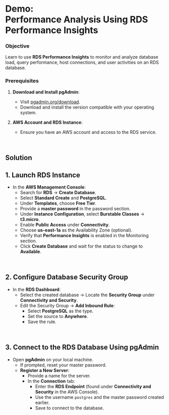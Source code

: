 # Demo:<br>Performance Analysis Using RDS Performance Insights

### **Objective**  
Learn to use **RDS Performance Insights** to monitor and analyze database load, query performance, host connections, and user activities on an RDS database.

### **Prerequisites**
1. **Download and Install pgAdmin**:  
   - Visit [pgadmin.org/download](https://www.pgadmin.org/download).  
   - Download and install the version compatible with your operating system.  

2. **AWS Account and RDS Instance**:  
   - Ensure you have an AWS account and access to the RDS service.

<br>

## Solution

## **1. Launch RDS Instance**  
- In the **AWS Management Console**:  
  - Search for **RDS** → **Create Database**.  
  - Select **Standard Create** and **PostgreSQL**.  
  - Under **Templates**, choose **Free Tier**.  
  - Provide a **master password** in the password section.  
  - Under **Instance Configuration**, select **Burstable Classes** → **t3.micro**.  
  - Enable **Public Access** under **Connectivity**.  
  - Choose **us-east-1a** as the Availability Zone (optional).  
  - Verify that **Performance Insights** is enabled in the Monitoring section.  
  - Click **Create Database** and wait for the status to change to **Available**.

<br>

## **2. Configure Database Security Group**  
- In the **RDS Dashboard**:  
  - Select the created database → Locate the **Security Group** under **Connectivity and Security**.  
  - Edit the Security Group → **Add Inbound Rule**:  
    - Select **PostgreSQL** as the type.  
    - Set the source to **Anywhere**.  
    - Save the rule.

<br>

## **3. Connect to the RDS Database Using pgAdmin**  
- Open **pgAdmin** on your local machine.  
  - If prompted, reset your master password.  
  - **Register a New Server**:  
    - Provide a name for the server.  
    - In the **Connection** tab:  
      - Enter the **RDS Endpoint** (found under **Connectivity and Security** in the AWS Console).  
      - Use the username `postgres` and the master password created earlier.  
      - Save to connect to the database.  

<br>
